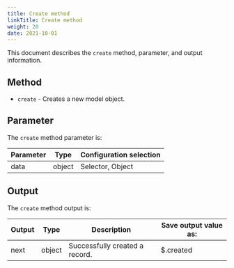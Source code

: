 ```yaml
---
title: Create method
linkTitle: Create method
weight: 20
date: 2021-10-01
---
```


This document describes the `create` method, parameter, and output information.

## Method

* `create` - Creates a new model object.

## Parameter

The `create` method parameter is:

| Parameter | Type | Configuration selection |
| --- | --- | --- |
| data | object | Selector, Object |

## Output

The `create` method output is:

| Output | Type | Description | Save output value as: |
| --- | --- | --- | --- |
| next | object | Successfully created a record. | $.created |
